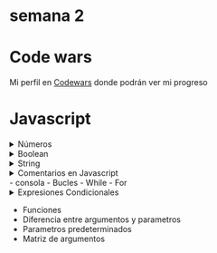 # semana 2

# Code wars
Mi perfil en [Codewars](https://www.codewars.com/users/Digit4l) donde podrán ver mi progreso

# Javascript
<details>
<summary>Números</summary>
    <ul>
    <li> En expresiones que involucran valores numéricos y de cadena con el operador `+`, JavaScript convierte los valores numéricos en cadenas
    </li>
    <li> Operadores (+,-,/,\*) </li>
    </ul>
</details>
<details>
<summary>Boolean</summary>
    <ul>
        <li> Operadores (!, &&, ||)</li>
        <li> Solo puede tener los valores true o false. </li>
        <li> Estos se pueden combinar en expresiones lógicas mediante los operadores lógicos (Y, O, NO,). Un ejemplo de este tipo de expresiones serían:
        <ul>
            <li> verdadero <b>Y</b> falso → falso </li>
            <li> falso <b>O</b> verdadero → verdadero</li>
            <li> <b>NO</b> verdadero → falso </li>
        </ul>
        </li>
    </ul>
</details>
<details>
<summary>String</summary>
    - Una secuencia de caracteres que representan un valor de texto. Por ejemplo: "Hola"
    - propiedades (length, charAt, [])
    - null
        - Una palabra clave especial que denota un valor `nulo`. (Dado que JavaScript distingue entre mayúsculas y minúsculas, `null` no es lo mismo que `Null`, `NULL` o cualquier otra variante).
    - undefined
        - Una propiedad de alto nivel cuyo valor no está definido.
</details>
<details>
<summary>Comentarios en Javascript</summary>
    - linea comentada
        
        ```javascript
        // un comentario de una línea
        ```
    - bloque comentado
         ```javascript
        /* bloque 
        comentado*/
        ```
</details>
- consola
- Bucles
    - While
    - For
<details>
<summary>Expresiones Condicionales</summary>
    - Una expresión condicional es un conjunto de instrucciones que se ejecutarán si una condición especificada es verdadera. JavaScript admite dos expresiones condicionales: `if...else` y `switch`.
    - Una declaración if se ve así:
        ```javascript
        if (condition) 
        {
        statement_1;
        } else 
        {
        statement_2;
        }
        ```
    - Aquí, la condition puede ser cualquier expresión que se evalúe como `true` o `false`. 
    Si `condition` se evalúa como `true`, se ejecuta `statement_1`. De lo contrario, se ejecuta `statement_2`. `statement_1` y `statement_2` pueden ser cualquier declaración, incluidas otras declaraciones `if` anidadas.
    - También puedes componer las declaraciones usando else if para que se prueben varias condiciones en secuencia, de la siguiente manera:
    - ```javascript
        if (condition_1) 
        {
        statement_1;
        } else if (condition_2) {
        statement_2;} 
        else if (condition_n) {
        statement_n;
        } else {
        statement_last;
        }
        ```
    - En el caso de múltiples condiciones, solo se ejecutará la primera condición lógica que se evalúe como `true`
    - Switch
        - Una instrucción `switch` permite que un programa evalúe una expresión e intente hacer coincidir el valor de la expresión con una etiqueta `case`. Si la encuentra, el programa ejecuta la declaración asociada.
        Una `instrucción` switch se ve así:
        ```javascript
        switch (expression) {
            case label_1:
                statements_1
                [break;]
            case label_2:
                statements_2
                [break;]
                …
            default:
                statements_def
                [break;]
            }
        ```
        - JavaScript evalúa la instrucción `switch` anterior de la siguiente manera:

            - El programa primero busca una cláusula case con una etiqueta que coincida con el valor de expresión y luego transfiere el control a esa cláusula, ejecutando las declaraciones asociadas.
            - Si no se encuentra una etiqueta coincidente, el programa busca la cláusula opcional `default`:
                - Si se encuentra una cláusula `default`, el programa transfiere el control a esa cláusula, ejecutando las declaraciones asociadas.
                - Si no se encuentra una cláusula `default`, el programa reanuda la ejecución en la declaración que sigue al final de `switch`.
                - (Por convención, la cláusula `default` está escrita como la última cláusula, pero no es necesario que sea así).
        - `Declaraciones break`

            La declaración opcional break asociada con cada cláusula `case` asegura que el programa salga de `switch` una vez que se ejecuta la instrucción coincidente, y luego continúa la ejecución en la declaración que sigue a `switch`. Si se omite `break`, el programa continúa la ejecución dentro de la instrucción `switch` (y evaluará el siguiente `case`, y así sucesivamente).
</details>

- Funciones
- Diferencia entre argumentos y parametros
- Parametros predeterminados
- Matriz de argumentos

#